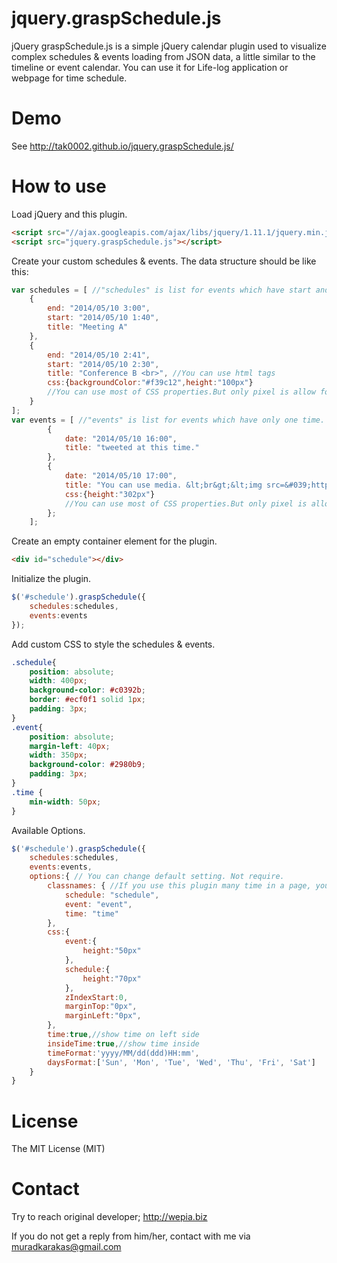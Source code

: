 jquery.graspSchedule.js
=======================

jQuery graspSchedule.js is a simple jQuery calendar plugin used to visualize complex schedules & events loading from JSON data, a little similar to the timeline or event calendar.
You can use it for Life-log application or webpage for time schedule.


Demo
===================

See http://tak0002.github.io/jquery.graspSchedule.js/


How to use
====================

Load jQuery and this plugin.

```html
<script src="//ajax.googleapis.com/ajax/libs/jquery/1.11.1/jquery.min.js"></script>
<script src="jquery.graspSchedule.js"></script>
```

Create your custom schedules & events. The data structure should be like this:

```javascript
var schedules = [ //"schedules" is list for events which have start and end.
    {
        end: "2014/05/10 3:00",
        start: "2014/05/10 1:40",
        title: "Meeting A"
    },
    {
        end: "2014/05/10 2:41",
        start: "2014/05/10 2:30",
        title: "Conference B <br>", //You can use html tags
        css:{backgroundColor:"#f39c12",height:"100px"}
        //You can use most of CSS properties.But only pixel is allow for height.
    }
];
var events = [ //"events" is list for events which have only one time.
        {
            date: "2014/05/10 16:00",
            title: "tweeted at this time."
        },
        {
            date: "2014/05/10 17:00",
            title: "You can use media. &lt;br&gt;&lt;img src=&#039;http://wepia.biz/wlogo.png&#039;/&gt;",
            css:{height:"302px"}
            //You can use most of CSS properties.But only pixel is allow for height.
        };
    ];
```

Create an empty container element for the plugin.

```html
<div id="schedule"></div>
```

Initialize the plugin.

```javascript
$('#schedule').graspSchedule({
    schedules:schedules,
    events:events
});
```

Add custom CSS to style the schedules & events.

```css
.schedule{
    position: absolute; 
    width: 400px;
    background-color: #c0392b;
    border: #ecf0f1 solid 1px;
    padding: 3px;
}
.event{
    position: absolute;
    margin-left: 40px;
    width: 350px;
    background-color: #2980b9;
    padding: 3px;
}
.time {
    min-width: 50px;
}
```

Available Options.

```javascript
$('#schedule').graspSchedule({
    schedules:schedules,
    events:events,
    options:{ // You can change default setting. Not require.
        classnames: { //If you use this plugin many time in a page, you have to change these.
            schedule: "schedule",
            event: "event",
            time: "time"
        },
        css:{
            event:{
                height:"50px"
            },
            schedule:{
                height:"70px"
            },
            zIndexStart:0,
            marginTop:"0px",
            marginLeft:"0px",
        },
        time:true,//show time on left side
        insideTime:true,//show time inside
        timeFormat:'yyyy/MM/dd(ddd)HH:mm',
        daysFormat:['Sun', 'Mon', 'Tue', 'Wed', 'Thu', 'Fri', 'Sat']
    }
}
```


License
====================

The MIT License (MIT)

Contact
====================
Try to reach original developer;
http://wepia.biz

If you do not get a reply from him/her, contact with me via muradkarakas@gmail.com

